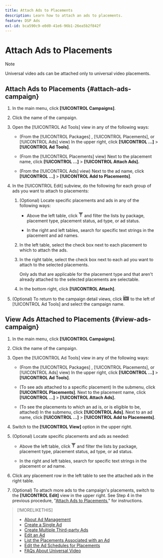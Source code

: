 ```yaml
---
title: Attach Ads to Placements
description: Learn how to attach an ads to placements.
feature: DSP Ads
exl-id: bca590c9-e0d0-41e6-96b1-26ea5b2f842f
---
```

# Attach Ads to Placements

>[!NOTE]
>
>Universal video ads can be attached only to universal video placements.

## Attach Ads to Placements {#attach-ads-campaign}

1. In the main menu, click **[!UICONTROL Campaigns]**.
     
1. Click the name of the campaign.

1. Open the [!UICONTROL Ad Tools] view in any of the following ways:

   * (From the [!UICONTROL Packages] , [!UICONTROL Placements], or [!UICONTROL Ads] view) In the upper right, click **[!UICONTROL ...]** > **[!UICONTROL Ad Tools]**.

   * (From the [!UICONTROL Placements] view) Next to the placement name, click  **[!UICONTROL ...]** > **[!UICONTROL Attach Ads].**

   * (From the [!UICONTROL Ads] view) Next to the ad name, click  **[!UICONTROL ...]** > **[!UICONTROL Add to Placements]**.

1. In the [!UICONTROL Edit] subview, do the following for each group of ads you want to attach to placements:

   1. (Optional) Locate specific placements and ads in any of the following ways:

      * Above the left table, click ![Filter](/help/dsp/assets/filter.png) and filter the lists by package, placement type, placement status, ad type, or ad status.
   
      * In the right and left tables, search for specific text strings in the placement and ad names.
   
   1. In the left table, select the check box next to each placement to which to attach the ads.

   1. In the right table, select the check box next to each ad you want to attach to the selected placements.

      Only ads that are applicable for the placement type and that aren't already attached to the selected placements are selectable.

   1. In the bottom right, click  **[!UICONTROL Attach]**.

1. (Optional) To return to the campaign detail views, click ![Return to folder](/help/dsp/assets/breadcrumb-return.png "Return to folder") to the left of [!UICONTROL Ad Tools] and select the campaign name.

## View Ads Attached to Placements {#view-ads-campaign}

<!-- should be a separate page, combined with "List the Placements Associated with an Ad" (although that pertains to a single ad only), or maybe just rename this topic -->

1. In the main menu, click **[!UICONTROL Campaigns]**.

1. Click the name of the campaign.

1. Open the [!UICONTROL Ad Tools] view in any of the following ways:

   * (From the [!UICONTROL Packages] , [!UICONTROL Placements], or [!UICONTROL Ads] view) In the upper right, click **[!UICONTROL ...]** > **[!UICONTROL Ad Tools]**.

   * (To see ads attached to a specific placement) In the submenu, click **[!UICONTROL Placements]**. Next to the placement name, click  **[!UICONTROL ...]** > **[!UICONTROL Attach Ads].**

   * (To see the placements to which an ad is, or is eligible to be, attached) In the submenu, click **[!UICONTROL Ads]**. Next to an ad name, click  **[!UICONTROL ...]** > **[!UICONTROL Add to Placements]**.

1. Switch to the **[!UICONTROL View]** option in the upper right.

1. (Optional) Locate specific placements and ads as needed:

   * Above the left table, click ![Filter](/help/dsp/assets/filter.png) and filter the lists by package, placement type, placement status, ad type, or ad status.
   
   * In the right and left tables, search for specific text strings in the placement or ad name.

1. Click any placement row in the left table to see the attached ads in the right table.

1. (Optional) To attach more ads to the campaign's placements, switch to the **[!UICONTROL Edit]** view in the upper right. See Step 4 in the previous procedure, "[Attach Ads to Placements](#attach-ads-campaign)," for instructions.

>[!MORELIKETHIS]
>
>* [About Ad Management](ad-about.md)
>* [Create a Single Ad](ad-create.md)
>* [Create Multiple Third-party Ads](ad-create-multiple.md)
>* [Edit an Ad](ad-edit.md)
>* [List the Placements Associated with an Ad](ad-list-placements.md)
>* [Edit the Ad Schedules for Placements](/help/dsp/campaign-management/placements/placement-edit-ad-schedule.md)
>* [FAQs About Universal Video](/help/dsp/campaign-management/faq-universal-video.md)
